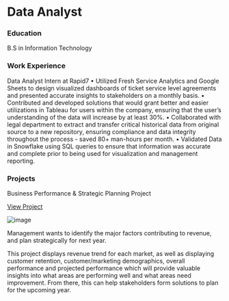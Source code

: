 # Data Analyst

### Education
B.S in Information Technology

### Work Experience
Data Analyst Intern at Rapid7
• Utilized Fresh Service Analytics and Google Sheets to design visualized dashboards of ticket service level agreements and presented accurate insights to stakeholders on a monthly basis.
• Contributed and developed solutions that would grant better and easier utilizations in Tableau for users within the company, ensuring that the user’s understanding of the data will increase by at least 30%.
• Collaborated with legal department to extract and transfer critical historical data from original source to a new repository, ensuring compliance and data integrity throughout the process - saved 80+ man-hours per month.
• Validated Data in Snowflake using SQL queries to ensure that information was accurate and complete prior to being used for visualization and management reporting.


### Projects
Business Performance & Strategic Planning Project

[View Project](https://cjeanmary14.github.io/business-performance-and-strategic-planning-project/)

![image](https://github.com/user-attachments/assets/39fb5c39-2bba-4c89-b706-81469f0e082b)

Management wants to identify the major factors contributing to revenue, and plan strategically for next year. 

This project displays revenue trend for each market, as well as displaying customer retention, customer/marketing demographics, overall performance and projected performance which will provide valuable insights into what areas are performing well and what areas need improvement. From there, this can help stakeholders form solutions to plan for the upcoming year.
